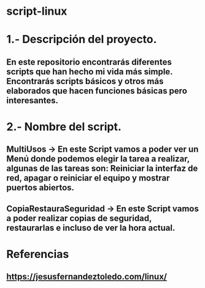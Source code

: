 # script-linux
# 1.- Descripción del proyecto. 
## En este repositorio encontrarás diferentes scripts que han hecho mi vida más simple. Encontrarás scripts básicos y otros más elaborados que hacen funciones básicas pero interesantes.

# 2.- Nombre del script.
## MultiUsos -> En este Script vamos a poder ver un Menú donde podemos elegir la tarea a realizar, algunas de las tareas son: Reiniciar la interfaz de red, apagar o reiniciar el equipo y mostrar puertos abiertos.
## CopiaRestauraSeguridad -> En este Script vamos a poder realizar copias de seguridad, restaurarlas e incluso de ver la hora actual.

# Referencias
## https://jesusfernandeztoledo.com/linux/
